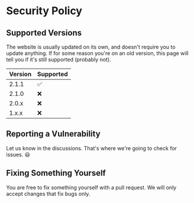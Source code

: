 # Security Policy

## Supported Versions

The website is usually updated on its own, and doesn't require you to update anything. If for some reason you're on an old version, this page will tell you if it's still supported (probably not).

| Version | Supported          |
| ------- | ------------------ |
| 2.1.1   | :white_check_mark: |
| 2.1.0   | :x:                |
| 2.0.x   | :x:                |
| 1.x.x   | :x:                |

## Reporting a Vulnerability

Let us know in the discussions. That's where we're going to check for issues. :smiley:

## Fixing Something Yourself

You are free to fix something yourself with a pull request. We will only accept changes that fix bugs only.
